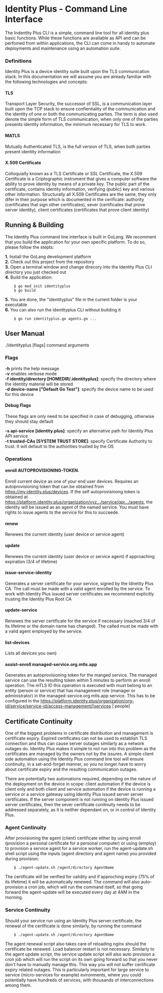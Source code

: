 # Identity Plus - Command Line Interface

The Indentity Plus CLI is a simple, command line tool for all identity plus basic functions. While these functions are available as API and can be perfomed from within applications, the CLI can come in handy to automate deployments and maintenance using an automation suite.

### Definitions 

Identity Plus is a device identity suite built upon the TLS communication stack. In this documentation we will assume you are already familiar with the following technologies and concepts:

#### TLS

Transport Layer Security, the successor of SSL, is a communication layer built upon the TCP stack to ensure confientiality of the communication and the identity of one or both the communicating parties. The term is also used denote the simple form of TLS communication, when only one of the parties presents identity information, the minimum necessary for TLS to work.

#### MATLS

Mutually Authenticated TLS, is the full version of TLS, when both parties present identity information

#### X.509 Certificate

Colloquially known as a TLS Certificate or SSL Certificate, the X.509 Certificate is a Criptographic instrument that gives a computer software the ability to prove identity by means of a private key. The public part of the certificate, contains identity information, verifying (public) key and various other information. Structurally all X.509 Certificates are the same, they only difer in their purpose which is documented in the cerificate: authority (certificates that sign other certificates), sever (certificates that prove server identity), client certificates (certificates that prove client identity)

## Running & Building

The Identity Plus command line interface is built in GoLang. We recomment that you build the application for your own specific platform. To do so, please follow the stepts:

**1.** Install the GoLang development platform  
**2.** Check out this project from the repository  
**3.** Open a terminal window and change direcory into the Identity Plus CLI directory you just checked out  
**4.** Build the application:  

        $ go mod init identityplus  
        $ go build
  
**5.** You are done, the "identityplus" file in the current folder is your executable  
**6.** You can also run the identityplus CLI without building it  

        $ go run identityplus.go agents.go ...  


## User Manual

./identityplus [flags] command arguments

### Flags
**-h** prints the help message  
**-v** enables verbose mode  
**-f identity/directory [HOMEDIR/.identityplus]**: specify the directory where the identity material will be stored  
**-d device-name [\"Default Go Test\"]**: specify the device name to be used for this device

#### Debug Flags
These flags are only need to be specified in case of debugging, otherwise they should stay default

**-s api-service [identity.plus]**: specify an alternative path for Identity Plus API service  
**-t trusted-CAs [SYSTEM TRUST STORE]**: specify Certificate Authority to trust. It will default to the authorities trusted by the OS  

### Operations

#### enroll AUTOPROVISIONING-TOKEN. 
Enroll current device as one of your end user devices. Requires an autoprovisioning token that can be obtained from https://my.identity.plus/devices. If the self autoprovisinong token is obtained at https://platform.identity.plus/organization/xyz.../service/qpr.../agents, the identity will be issued as an agent of the named service. You must have rights to issue agents to the service for this to succeede.

#### renew
Renewes the current identity (user device or service agent)

#### update
Renewes the current identity (user device or service agent) if approaching expiration (3/4 of lifetime)

#### issue-service-identity
Generates a server certificate for your service, signed by the Idnetity Plus CA. The call must be made with a valid agent enrolled by the service. To work with Identity Plus issued server certificates we recommend explicitly trusting the Identity Plus Root CA

#### update-service
Renewes the server certificate for the service if necessary (reached 3/4 of its lifetime or the domain name has changed). The called must be made with a valid agent employed by the service.

#### list-devices
Lists all devices you own)

#### assist-enroll managed-service.org.mtls.app
Generates an autoprovisioning token for the manged service. The managed service can use the resulting token within 5 minutes to perform an enroll operation.
The mTLS ID this operation is executed with must belong to an entity (person or service) that has management role (manager or administrator) in the managed-service.org.mtls.app service.
This has to be configured in the https://platform.identity.plus/organization/org-id/service/service-id/access-management/[services | people]

## Certificate Continuity
One of the biggest problems in certificate distribution and management is certificate expiry. Expired certificates can not be used to establish TLS connection and thus can cause server outages similarly as a network outages do. Identity Plus makes it simple to not run into this problem as the certificates are managed by the owners not by the issures. A simple client side automation using the Identity Plus command line tool will ensure continuity, in a set-and-forget manner, so you no longer have to worry about certificate expiry and the resulting communication outages.

There are potentially two automations required, depending on the nature of the deployment on the device in scope: client automation if the device is client only and both client and service automation if the device is running a service or a service gateway using Identity Plus issued server server certificates. If the server component is not running on Identity Plus issued server certificates, then the sever certificate conitnuity needs to be addressed separately, as it is neither dependant on, or in control of Identity Plus.

### Agent Continuity
After provisioning the agent (client) certificate either by using enroll (provision a personal certificate for a personal computer) or using (employ) to provision a service agent for a service worker, run the agent-update.sh shell script using the inputs (agent directory and agent name) you provided during provision:

        $ ./agent-update.sh /agent/directory AgentName

The certificate will be verified for validity and if approching expiry (75% of its lifetime) it will be automatically renewed. The command will also auto-provision a cron job, which will run the command itself, so that going forward the agent-update will be executed every day at 4AM in the morning.

### Service Continuity
Should your service run using an Identity Plus server certificate, the renewal of the certificate is done similarly, by running the command

        $ ./agent-update.sh /agent/directory AgentName

The agent renewal script also takes care of reloading nginx should the certificate be renewed. Load balancer restart is not necessary. Similarly to the agent update script, the service update script will also auto provision a cron job which will run the script on its own going forward so that you never don't have to manually manage this. This way you will not suffer certificate expiry related outages. This is particularly important for large service to service (micro-services for example) evironments, where you could potentially have hundreds of services, with thousands of interconnections among them.
